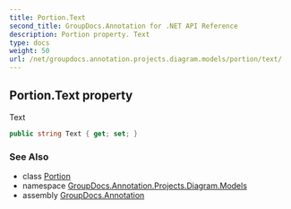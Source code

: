 ```yaml
---
title: Portion.Text
second_title: GroupDocs.Annotation for .NET API Reference
description: Portion property. Text
type: docs
weight: 50
url: /net/groupdocs.annotation.projects.diagram.models/portion/text/
---
```

## Portion.Text property

Text

```csharp
public string Text { get; set; }
```

### See Also

* class [Portion](../)
* namespace [GroupDocs.Annotation.Projects.Diagram.Models](../../portion/)
* assembly [GroupDocs.Annotation](../../../)


